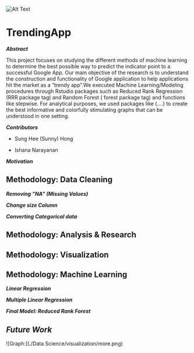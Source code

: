 



![Alt Text](https://thumbs.gfycat.com/UntimelyFrankFattaileddunnart-small.gif)
# TrendingApp #



_**Abstract**_

This project focuses on studying the different methods of machine learning to determine the best possible way to predict the indicator point to a successful Google App. Our main objective of the research is to understand the construction and functionality of Google application to help applications hit the market as a “trendy app”.We executed Machine Learning/Modeling procedures through Rstudio packages such as Reduced Rank Regression (RRR package tag) and Random Forest ( forest package tag) and functions like stepwise. For analytical purposes, we used packages like (....) to create the best informative and colorfully stimulating graphs that can be understood in one setting. 


***Contributors***

*  Sung Hee (Sunny) Hong
 
* Ishana Narayanan


***Motivation***


## Methodology: Data Cleaning ##

***Removing "NA" (Missing Values)***

***Change size Column***

***Converting Categorical data***



## Methodology: Analysis & Research ##


## Methodology: Visualization ##

## Methodology: Machine Learning ##

***Linear Regression***

***Multiple Linear Regression***

***Final Model: Reduced Rank Forest***


## *Future Work* ##



![Graph:](./Data Science/visualization/more.png)




